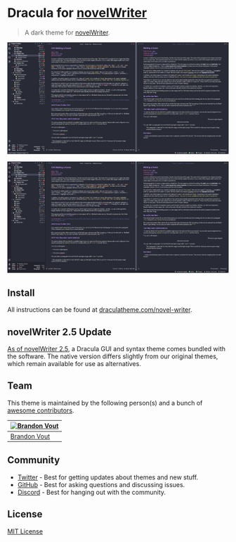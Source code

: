 # Dracula for [novelWriter](https://novelwriter.io/)

> A dark theme for [novelWriter](https://novelwriter.io/).

![Dracula Flat Theme with Dracula Alt Syntax Highlighting](./screenshot_flat.png)

![Dracula Border Theme with Dracula Alt Syntax Highlighting](./screenshot_border.png)

## Install

All instructions can be found at [draculatheme.com/novel-writer](https://draculatheme.com/novel-writer).

## novelWriter 2.5 Update

[As of novelWriter 2.5](https://novelwriter.io/releases/release_2_5.html#theme-additions), a Dracula GUI and syntax theme comes bundled with the software. The native version differs slightly from our original themes, which remain available for use as alternatives.

## Team

This theme is maintained by the following person(s) and a bunch of [awesome contributors](https://github.com/dracula/novel-writer/graphs/contributors).

| [![Brandon Vout](https://github.com/brandonvout.png?size=100)](https://github.com/brandonvout) |
| ---------------------------------------------------------------------------------------------- |
| [Brandon Vout](https://github.com/brandonvout)                                                 |

## Community

-   [Twitter](https://twitter.com/draculatheme) - Best for getting updates about themes and new stuff.
-   [GitHub](https://github.com/dracula/dracula-theme/discussions) - Best for asking questions and discussing issues.
-   [Discord](https://draculatheme.com/discord-invite) - Best for hanging out with the community.

## License

[MIT License](./LICENSE)
